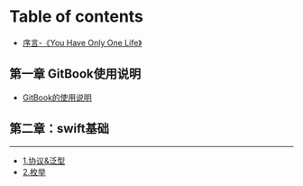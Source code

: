 # Table of contents

* [序言-《You Have Only One Life》](README.md)

## 第一章 GitBook使用说明 <a id="di-yi-zhang-qian-yan"></a>

* [GitBook的使用说明](di-yi-zhang-qian-yan/gitbook-de-shi-yong-shuo-ming.md)

## 第二章：swift基础

---

* [1.协议&泛型](1.-bi-bao.md)
* [2.枚举](2.-mei-ju.md)

